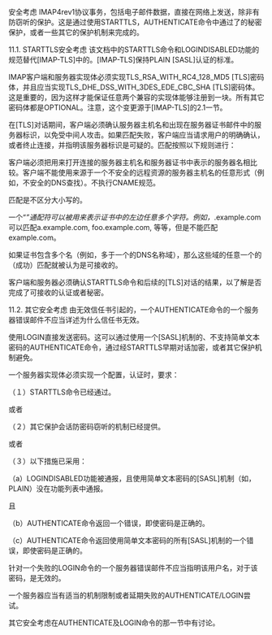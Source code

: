 安全考虑
IMAP4rev1协议事务，包括电子邮件数据，直接在网络上发送，除非有防窃听的保护。这是通过使用STARTTLS，AUTHENTICATE命令中通过了的秘密保护，或者一些其它的保护机制来完成的。

11.1. STARTTLS安全考虑
该文档中的STARTTLS命令和LOGINDISABLED功能的规范替代[IMAP-TLS]中的。[IMAP-TLS]保持PLAIN [SASL]认证的标准。

IMAP客户端和服务器实现体必须实现TLS_RSA_WITH_RC4_128_MD5 [TLS]密码体，并且应当实现TLS_DHE_DSS_WITH_3DES_EDE_CBC_SHA [TLS]密码体。这是重要的，因为这样才能保证任意两个兼容的实现体能够注册到一块。所有其它密码体都是OPTIONAL。注意，这个变更源于[IMAP-TLS]的2.1一节。

在[TLS]对话期间，客户端必须确认服务器主机名和出现在服务器证书邮件中的服务器标识，以免受中间人攻击。如果匹配失败，客户端应当请求用户的明确确认，或者终止连接，并指明该服务器标识是可疑的。匹配按照以下规则进行：

客户端必须把用来打开连接的服务器主机名和服务器证书中表示的服务器名相比较。客户端不能使用来源于一个不安全的远程资源的服务器主机名的任意形式（例如，不安全的DNS查找）。不执行CNAME规范。

匹配是不区分大小写的。

一个“*”通配符可以被用来表示证书中的左边任意多个字符。例如，*.example.com可以匹配a.example.com, foo.example.com, 等等，但是不能匹配example.com。

如果证书包含多个名（例如，多于一个的DNS名称域），那么这些域的任意一个的（成功）匹配就被认为是可接收的。

客户端和服务器必须确认STARTTLS命令和后续的[TLS]对话的结果，以了解是否完成了可接收的认证或者秘密。

11.2. 其它安全考虑
由无效信任书引起的，一个AUTHENTICATE命令的一个服务器错误邮件不应当详述为什么信任书无效。

使用LOGIN直接发送密码。这可以通过使用一个[SASL]机制的、不支持简单文本密码的AUTHENTICATE命令，通过经STARTTLS早期对话加密，或者其它保护机制避免。

一个服务器实现体必须实现一个配置，认证时，要求：

（１）STARTTLS命令已经通过。

或者

（２）其它保护会话防密码窃听的机制已经提供。

或者

（３）以下措施已采用：

（a）LOGINDISABLED功能被通报，且使用简单文本密码的[SASL]机制（如，PLAIN）没在功能列表中通报。

且

（b）AUTHENTICATE命令返回一个错误，即使密码是正确的。

（c）AUTHENTICATE命令返回使用简单文本密码的所有[SASL]机制的一个错误，即使密码是正确的。

针对一个失败的LOGIN命令的一个服务器错误邮件不应当指明该用户名，对于该密码，是无效的。

一个服务器应当有适当的机制限制或者延期失败的AUTHENTICATE/LOGIN尝试。

其它安全考虑在AUTHENTICATE及LOGIN命令的那一节中有讨论。
